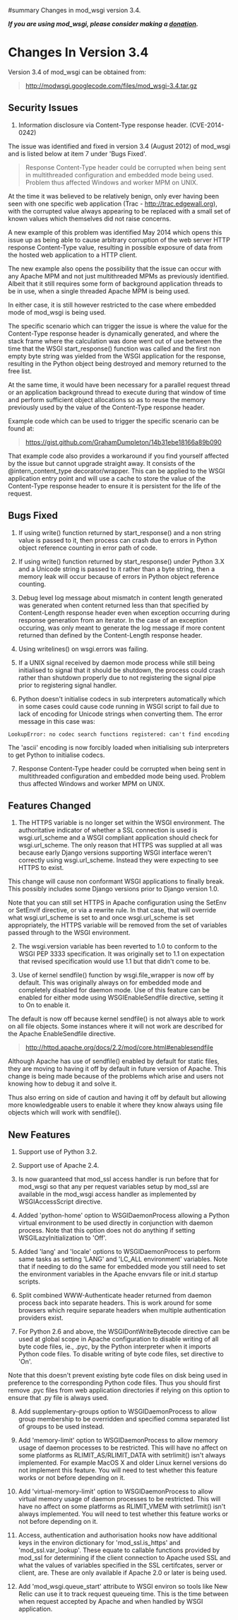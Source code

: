 ﻿#summary Changes in mod\_wsgi version 3.4.

_**If you are using mod\_wsgi, please consider making a
[donation](HowToContributeBack.md).**_

# Changes In Version 3.4 #

Version 3.4 of mod\_wsgi can be obtained from:

> http://modwsgi.googlecode.com/files/mod_wsgi-3.4.tar.gz

## Security Issues ##

1. Information disclosure via Content-Type response header. (CVE-2014-0242)

The issue was identified and fixed in version 3.4 (August 2012) of mod\_wsgi
and is listed below at item 7 under 'Bugs Fixed'.

> Response Content-Type header could be corrupted when being sent in
> multithreaded configuration and embedded mode being used. Problem thus
> affected Windows and worker MPM on UNIX.

At the time it was believed to be relatively benign, only ever having been
seen with one specific web application (Trac - http://trac.edgewall.org),
with the corrupted value always appearing to be replaced with a small set
of known values which themselves did not raise concerns.

A new example of this problem was identified May 2014 which opens this
issue up as being able to cause arbitrary corruption of the web server HTTP
response Content-Type value, resulting in possible exposure of data from
the hosted web application to a HTTP client.

The new example also opens the possibility that the issue can occur with
any Apache MPM and not just multithreaded MPMs as previously identified.
Albeit that it still requires some form of background application threads
to be in use, when a single threaded Apache MPM is being used.

In either case, it is still however restricted to the case where embedded
mode of mod\_wsgi is being used.

The specific scenario which can trigger the issue is where the value for
the Content-Type response header is dynamically generated, and where the
stack frame where the calculation was done went out of use between the time
that the WSGI start\_response() function was called and the first non empty
byte string was yielded from the WSGI application for the response,
resulting in the Python object being destroyed and memory returned to the
free list.

At the same time, it would have been necessary for a parallel request
thread or an application background thread to execute during that window of
time and perform sufficient object allocations so as to reuse the memory
previously used by the value of the Content-Type response header.

Example code which can be used to trigger the specific scenario can be
found at:

> https://gist.github.com/GrahamDumpleton/14b31ebe18166a89b090

That example code also provides a workaround if you find yourself affected
by the issue but cannot upgrade straight away. It consists of the
@intern\_content\_type decorator/wrapper. This can be applied to the WSGI
application entry point and will use a cache to store the value of the
Content-Type response header to ensure it is persistent for the life of the
request.

## Bugs Fixed ##

1. If using write() function returned by start\_response() and a non string
value is passed to it, then process can crash due to errors in Python object
reference counting in error path of code.

2. If using write() function returned by start\_response() under Python 3.X
and a Unicode string is passed to it rather than a byte string, then a
memory leak will occur because of errors in Python object reference
counting.

3. Debug level log message about mismatch in content length generated was
generated when content returned less than that specified by Content-Length
response header even when exception occurring during response generation
from an iterator. In the case of an exception occuring, was only meant to
generate the log message if more content returned than defined by the
Content-Length response header.

4. Using writelines() on wsgi.errors was failing.

5. If a UNIX signal received by daemon mode process while still being
initialised to signal that it should be shutdown, the process could crash
rather than shutdown properly due to not registering the signal pipe
prior to registering signal handler.

6. Python doesn't initialise codecs in sub interpreters automatically which
in some cases could cause code running in WSGI script to fail due to lack
of encoding for Unicode strings when converting them. The error message
in this case was:

```
LookupError: no codec search functions registered: can't find encoding
```

The 'ascii' encoding is now forcibly loaded when initialising sub interpreters
to get Python to initialise codecs.

7. Response Content-Type header could be corrupted when being sent in
multithreaded configuration and embedded mode being used. Problem thus
affected Windows and worker MPM on UNIX.

## Features Changed ##

1. The HTTPS variable is no longer set within the WSGI environment. The
authoritative indicator of whether a SSL connection is used is
wsgi.url\_scheme and a WSGI compliant application should check for
wsgi.url\_scheme. The only reason that HTTPS was supplied at all was because
early Django versions supporting WSGI interface weren't correctly using
wsgi.url\_scheme. Instead they were expecting to see HTTPS to exist.

This change will cause non conformant WSGI applications to finally break.
This possibly includes some Django versions prior to Django version 1.0.

Note that you can still set HTTPS in Apache configuration using the SetEnv
or SetEnvIf directive, or via a rewrite rule. In that case, that will
override what wsgi.url\_scheme is set to and once wsgi.url\_scheme is set
appropriately, the HTTPS variable will be removed from the set of variables
passed through to the WSGI environment.

2. The wsgi.version variable has been reverted to 1.0 to conform to the
WSGI PEP 3333 specification. It was originally set to 1.1 on expectation
that revised specification would use 1.1 but that didn't come to be.

3. Use of kernel sendfile() function by wsgi.file\_wrapper is now off by
default. This was originally always on for embedded mode and completely
disabled for daemon mode. Use of this feature can be enabled for either
mode using WSGIEnableSendfile directive, setting it to On to enable it.

The default is now off because kernel sendfile() is not always able to work
on all file objects. Some instances where it will not work are described
for the Apache EnableSendfile directive.

> http://httpd.apache.org/docs/2.2/mod/core.html#enablesendfile

Although Apache has use of sendfile() enabled by default for static files,
they are moving to having it off by default in future version of Apache.
This change is being made because of the problems which arise and users not
knowing how to debug it and solve it.

Thus also erring on side of caution and having it off by default but
allowing more knowledgeable users to enable it where they know always using
file objects which will work with sendfile().

## New Features ##

1. Support use of Python 3.2.

2. Support use of Apache 2.4.

3. Is now guaranteed that mod\_ssl access handler is run before that for
mod\_wsgi so that any per request variables setup by mod\_ssl are available
in the mod\_wsgi access handler as implemented by WSGIAccessScript
directive.

4. Added 'python-home' option to WSGIDaemonProcess allowing a Python virtual
environment to be used directly in conjunction with daemon process. Note that
this option does not do anything if setting WSGILazyInitialization to 'Off'.

5. Added 'lang' and 'locale' options to WSGIDaemonProcess to perform same
tasks as setting 'LANG' and 'LC\_ALL environment' variables. Note that if
needing to do the same for embedded mode you still need to set the
environment variables in the Apache envvars file or init.d startup scripts.

6. Split combined WWW-Authenticate header returned from daemon process back
into separate headers. This is work around for some browsers which require
separate headers when multiple authentication providers exist.

7. For Python 2.6 and above, the WSGIDontWriteBytecode directive can be used
at global scope in Apache configuration to disable writing of all byte code
files, ie., .pyc, by the Python interpreter when it imports Python code files.
To disable writing of byte code files, set directive to 'On'.

Note that this doesn't prevent existing byte code files on disk being used
in preference to the corresponding Python code files. Thus you should first
remove .pyc files from web application directories if relying on this
option to ensure that .py file is always used.

8. Add supplementary-groups option to WSGIDaemonProcess to allow group
membership to be overridden and specified comma separated list of groups
to be used instead.

9. Add 'memory-limit' option to WSGIDaemonProcess to allow memory usage of
daemon processes to be restricted. This will have no affect on some
platforms as RLIMIT\_AS/RLIMIT\_DATA with setrlimit() isn't always
implemented. For example MacOS X and older Linux kernel versions do not
implement this feature. You will need to test whether this feature works
or not before depending on it.

10. Add 'virtual-memory-limit' option to WSGIDaemonProcess to allow virtual
memory usage of daemon processes to be restricted. This will have no affect
on some platforms as RLIMIT\_VMEM with setrlimit() isn't always implemented.
You will need to test whether this feature works or not before depending on
it.

11. Access, authentication and authorisation hooks now have additional keys
in the environ dictionary for 'mod\_ssl.is\_https' and 'mod\_ssl.var\_lookup'.
These equate to callable functions provided by mod\_ssl for determining if
the client connection to Apache used SSL and what the values of variables
specified in the SSL certifcates, server or client, are. These are only
available if Apache 2.0 or later is being used.

12. Add 'mod\_wsgi.queue\_start' attribute to WSGI environ so tools like
New Relic can use it to track request queueing time. This is the time between
when request accepted by Apache and when handled by WSGI application.